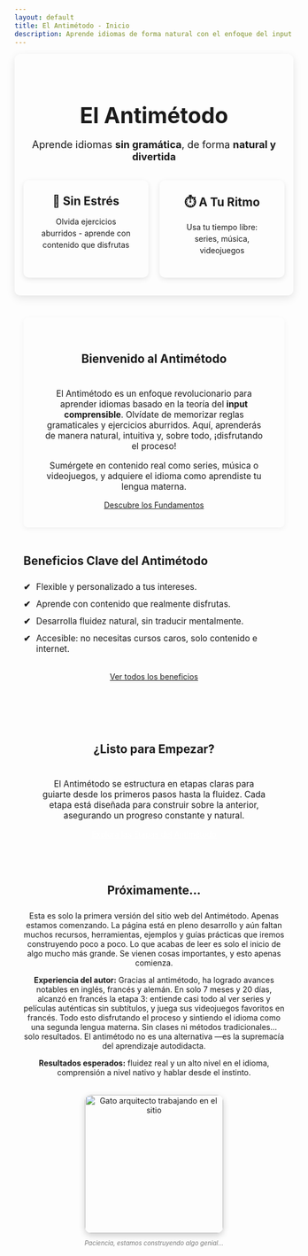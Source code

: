 ```yaml
---
layout: default
title: El Antimétodo - Inicio
description: Aprende idiomas de forma natural con el enfoque del input comprensible. Sin gramática, de forma natural y divertida.
---
```


<div class="hero">
  <h1>El Antimétodo</h1>
  <p class="subtitle">Aprende idiomas <strong>sin gramática</strong>, de forma <strong>natural y divertida</strong></p>
  <div class="hero-cards">
    <div class="card">
      <h2>🎯 Sin Estrés</h2>
      <p>Olvida ejercicios aburridos - aprende con contenido que disfrutas</p>
    </div>
    <div class="card">
      <h2>⏱️ A Tu Ritmo</h2>
      <p>Usa tu tiempo libre: series, música, videojuegos</p>
    </div>
  </div>
</div>

<style>
/* Estos estilos son específicos para el Hero Section de esta página */
.hero {
  text-align: center;
  padding: 2rem 1rem; /* Añadido padding vertical */
  margin-bottom: 40px; /* Esto es del original, se puede ajustar */
  background-color: var(--card-background); /* Fondo blanco para el hero */
  border-radius: 10px;
  box-shadow: 0 5px 15px rgba(0,0,0,0.1);
}
.hero h1 {
    border-bottom: none; /* Quitar borde inferior del H1 dentro de hero */
    font-size: 2.8em; /* Hacer el H1 más grande */
    margin-bottom: 0.5rem;
}
.subtitle {
  font-size: 1.3em; /* Ligeramente más grande */
  color: var(--secondary-color);
  margin-bottom: 2rem; /* Más espacio antes de las cards */
}
.hero-cards {
  display: flex;
  gap: 20px;
  margin-top: 30px;
  justify-content: center; /* Centrar las tarjetas si no ocupan todo el ancho */
}
.card {
  background: var(--card-background);
  padding: 25px; /* Más padding */
  border-radius: 10px;
  box-shadow: 0 3px 10px rgba(0,0,0,0.1);
  flex: 1;
  max-width: 300px; /* Limitar ancho máximo de las cards */
  border-top: 4px solid var(--secondary-color); /* Detalle de color */
}
.card h2 {
    color: var(--primary-color);
    border-bottom: none; /* Quitar borde de H2 en cards */
    font-size: 1.5em;
    margin-top: 0;
    margin-bottom: 0.75rem;
}
.card p {
    font-size: 1em;
    line-height: 1.5;
}
.card:hover {
  transform: translateY(-5px);
  box-shadow: 0 8px 20px rgba(0,0,0,0.15); /* Mejorar sombra en hover */
  transition: all 0.3s ease;
}
</style>

<!-- CONTENIDO PRINCIPAL -->
<main style="max-width: 800px; margin: 40px auto 0 auto; padding: 0 1rem;">

  <section style="margin-bottom: 3rem; text-align: center; padding: 2rem; background-color: var(--card-background); border-radius: 8px; box-shadow: 0 3px 10px rgba(0,0,0,0.05);">
    <h2 style="color: var(--primary-color); border-bottom: 2px solid var(--light-purple-color); padding-bottom: 0.5rem; display: inline-block;">Bienvenido al Antimétodo</h2>
    <p style="font-size: 1.1em; margin-top: 1rem;">
      El Antimétodo es un enfoque revolucionario para aprender idiomas basado en la teoría del <strong>input comprensible</strong>. Olvídate de memorizar reglas gramaticales y ejercicios aburridos. Aquí, aprenderás de manera natural, intuitiva y, sobre todo, ¡disfrutando el proceso!
    </p>
    <p style="font-size: 1.1em;">
      Sumérgete en contenido real como series, música o videojuegos, y adquiere el idioma como aprendiste tu lengua materna.
    </p>
    <a href="{{ '/fundamentos' | relative_url }}" class="btn" style="margin-top: 1.5rem; background-color: var(--primary-color);">Descubre los Fundamentos</a>
  </section>

  <section style="margin-bottom: 3rem;">
    <h2 style="color: var(--primary-color); border-bottom: 2px solid var(--light-purple-color); padding-bottom: 0.5rem;">Beneficios Clave del Antimétodo</h2>
    <ul style="list-style-type: none; padding-left: 0; font-size: 1.1em;">
      <li style="margin-bottom: 0.75rem; padding-left: 1.5em; position: relative;">
        <span style="position: absolute; left: 0; color: var(--secondary-color); font-weight: bold;">✔</span> Flexible y personalizado a tus intereses.
      </li>
      <li style="margin-bottom: 0.75rem; padding-left: 1.5em; position: relative;">
        <span style="position: absolute; left: 0; color: var(--secondary-color); font-weight: bold;">✔</span> Aprende con contenido que realmente disfrutas.
      </li>
      <li style="margin-bottom: 0.75rem; padding-left: 1.5em; position: relative;">
        <span style="position: absolute; left: 0; color: var(--secondary-color); font-weight: bold;">✔</span> Desarrolla fluidez natural, sin traducir mentalmente.
      </li>
      <li style="margin-bottom: 0.75rem; padding-left: 1.5em; position: relative;">
        <span style="position: absolute; left: 0; color: var(--secondary-color); font-weight: bold;">✔</span> Accesible: no necesitas cursos caros, solo contenido e internet.
      </li>
    </ul>
    <div style="text-align: center; margin-top: 2rem;">
      <a href="{{ '/beneficios' | relative_url }}" class="btn">Ver todos los beneficios</a>
    </div>
  </section>

  <section style="margin-bottom: 3rem; text-align: center; padding: 2rem; background-color: var(--light-purple-color); border-radius: 8px;">
    <h2 style="color: var(--primary-color); border-bottom: 2px solid var(--primary-color); padding-bottom: 0.5rem; display: inline-block;">¿Listo para Empezar?</h2>
    <p style="font-size: 1.1em; color: var(--text-color); margin-top: 1rem;">
      El Antimétodo se estructura en etapas claras para guiarte desde los primeros pasos hasta la fluidez. Cada etapa está diseñada para construir sobre la anterior, asegurando un progreso constante y natural.
    </p>
    <a href="{{ '/etapas' | relative_url }}" class="btn" style="margin-top: 1.5rem; background-color: var(--primary-color); color: white !important;">Explora las Etapas del Antimétodo</a>
  </section>
  
  <section style="margin-bottom: 3rem; text-align: center;">
     <h2 style="color: var(--primary-color); border-bottom: 2px solid var(--light-purple-color); padding-bottom: 0.5rem;">Próximamente...</h2>
     <p>Esta es solo la primera versión del sitio web del Antimétodo. Apenas estamos comenzando. La página está en pleno desarrollo y aún faltan muchos recursos, herramientas, ejemplos y guías prácticas que iremos construyendo poco a poco. Lo que acabas de leer es solo el inicio de algo mucho más grande. Se vienen cosas importantes, y esto apenas comienza.</p>
     <p><strong>Experiencia del autor:</strong> Gracias al antimétodo, ha logrado avances notables en inglés, francés y alemán. En solo 7 meses y 20 días, alcanzó en francés la etapa 3: entiende casi todo al ver series y películas auténticas sin subtítulos, y juega sus videojuegos favoritos en francés. Todo esto disfrutando el proceso y sintiendo el idioma como una segunda lengua materna. Sin clases ni métodos tradicionales… solo resultados. El antimétodo no es una alternativa —es la supremacía del aprendizaje autodidacta.</p>
     <p><strong>Resultados esperados:</strong> fluidez real y un alto nivel en el idioma, comprensión a nivel nativo y hablar desde el instinto.</p>
     <div style="margin-top: 2rem; text-align: center;">
      <img src="{{ '/assets/gato_arquitecto_construccion.jpg' | relative_url }}" 
           alt="Gato arquitecto trabajando en el sitio" 
           style="
             width: 250px; /* Ajustado para que no sea tan grande */
             border-radius: 12px;
             box-shadow: 0 4px 12px rgba(0, 0, 0, 0.2);
             border: 3px solid var(--light-purple-color);
           ">
        <p style="font-size:0.8em; color: #777;"><em>Paciencia, estamos construyendo algo genial...</em></p>
    </div>
  </section>

</main>
